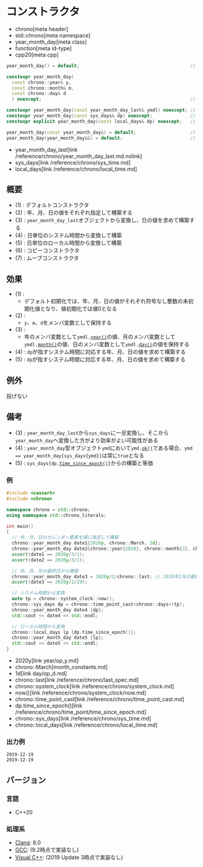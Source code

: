 # コンストラクタ
* chrono[meta header]
* std::chrono[meta namespace]
* year_month_day[meta class]
* function[meta id-type]
* cpp20[meta cpp]

```cpp
year_month_day() = default;                                         // (1) C++20

constexpr year_month_day(
  const chrono::year& y,
  const chrono::month& m,
  const chrono::day& d
  ) noexcept;                                                       // (2) C++20

constexpr year_month_day(const year_month_day_last& ymdl) noexcept; // (3) C++20
constexpr year_month_day(const sys_days& dp) noexcept;              // (4) C++20
constexpr explicit year_month_day(const local_days& dp) noexcept;   // (5) C++20

year_month_day(const year_month_day&) = default;                    // (6) C++20
year_month_day(year_month_day&&) = default;                         // (7) C++20
```
* year_month_day_last[link /reference/chrono/year_month_day_last.md.nolink]
* sys_days[link /reference/chrono/sys_time.md]
* local_days[link /reference/chrono/local_time.md]

## 概要
- (1) : デフォルトコンストラクタ
- (2) : 年、月、日の値をそれぞれ指定して構築する
- (3) : `year_month_day_last`オブジェクトから変換し、日の値を求めて構築する
- (4) : 日単位のシステム時間から変換して構築
- (5) : 日単位のローカル時間から変換して構築
- (6) : コピーコンストラクタ
- (7) : ムーブコンストラクタ


## 効果
- (1) :
    - デフォルト初期化では、年、月、日の値がそれぞれ符号なし整数の未初期化値となり、値初期化では値0となる
- (2) :
    - `y`、`m`、`d`をメンバ変数として保持する
- (3) :
    - 年のメンバ変数として`ymdl.`[`year()`](/reference/chrono/year_month_day_last/year.md.nolink)の値、月のメンバ変数として`ymdl.`[`month()`](/reference/chrono/year_month_day_last/month.md.nolink)の値、日のメンバ変数として`ymdl.`[`day()`](/reference/chrono/year_month_day_last/day.md.nolink)の値を保持する
- (4) : `dp`が指すシステム時間に対応する年、月、日の値を求めて構築する
- (5) : `dp`が指すシステム時間に対応する年、月、日の値を求めて構築する


## 例外
投げない


## 備考
- (3) : `year_month_day_last`から`sys_days`に一旦変換し、そこから`year_month_day`へ変換した方がより効率がよい可能性がある
- (4) : `year_month_day`型オブジェクト`ymd`において`ymd.`[`ok()`](ok.md)である場合、`ymd == year_month_day{sys_days{ymd}}`は常に`true`となる
- (5) : `sys_days{dp.`[`time_since_epoch()`](/reference/chrono/time_point/time_since_epoch.md)`}`からの構築と等価


### 例
```cpp example
#include <cassert>
#include <chrono>

namespace chrono = std::chrono;
using namespace std::chrono_literals;

int main()
{
  // 年、月、日のカレンダー要素を順に指定して構築
  chrono::year_month_day date1{2020y, chrono::March, 1d};
  chrono::year_month_day date2{chrono::year{2020}, chrono::month{3}, chrono::day{1}};
  assert(date1 == 2020y/3/1);
  assert(date2 == 2020y/3/1);

  // 年、月、月の最終日から構築
  chrono::year_month_day date3 = 2020y/2/chrono::last; // 2020年2月の最終日
  assert(date3 == 2020y/2/29);

  // システム時間から変換
  auto tp = chrono::system_clock::now();
  chrono::sys_days dp = chrono::time_point_cast<chrono::days>(tp);
  chrono::year_month_day date4 {dp};
  std::cout << date4 << std::endl;

  // ローカル時間から変換
  chrono::local_days lp {dp.time_since_epoch()};
  chrono::year_month_day date5 {lp};
  std::cout << date5 << std::endl;
}
```
* 2020y[link year/op_y.md]
* chrono::March[month_constants.md]
* 1d[link day/op_d.md]
* chrono::last[link /reference/chrono/last_spec.md]
* chrono::system_clock[link /reference/chrono/system_clock.md]
* now()[link /reference/chrono/system_clock/now.md]
* chrono::time_point_cast[link /reference/chrono/time_point_cast.md]
* dp.time_since_epoch()[link /reference/chrono/time_point/time_since_epoch.md]
* chrono::sys_days[link /reference/chrono/sys_time.md]
* chrono::local_days[link /reference/chrono/local_time.md]

### 出力例
```
2019-12-19
2019-12-19
```

## バージョン
### 言語
- C++20

### 処理系
- [Clang](/implementation.md#clang): 8.0
- [GCC](/implementation.md#gcc): (9.2時点で実装なし)
- [Visual C++](/implementation.md#visual_cpp): (2019 Update 3時点で実装なし)
